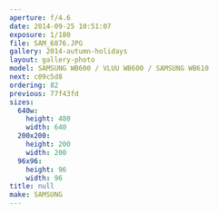 ```yaml
---
aperture: f/4.6
date: 2014-09-25 10:51:07
exposure: 1/180
file: SAM_6876.JPG
gallery: 2014-autumn-holidays
layout: gallery-photo
model: SAMSUNG WB600 / VLUU WB600 / SAMSUNG WB610
next: c09c5d8
ordering: 82
previous: 77f43fd
sizes:
  640w:
    height: 480
    width: 640
  200x200:
    height: 200
    width: 200
  96x96:
    height: 96
    width: 96
title: null
make: SAMSUNG
---
```

